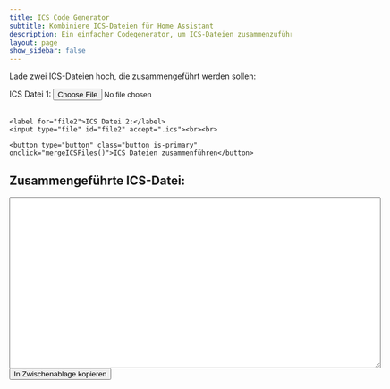 ```yaml
---
title: ICS Code Generator
subtitle: Kombiniere ICS-Dateien für Home Assistant
description: Ein einfacher Codegenerator, um ICS-Dateien zusammenzuführen.
layout: page
show_sidebar: false
---
```


<link rel="stylesheet" href="https://cdn.jsdelivr.net/npm/bulma@0.9.3/css/bulma.min.css">

<p>Lade zwei ICS-Dateien hoch, die zusammengeführt werden sollen:</p>

<form>
    <label for="file1">ICS Datei 1:</label>
    <input type="file" id="file1" accept=".ics"><br><br>

    <label for="file2">ICS Datei 2:</label>
    <input type="file" id="file2" accept=".ics"><br><br>

    <button type="button" class="button is-primary" onclick="mergeICSFiles()">ICS Dateien zusammenführen</button>
</form>

<h2>Zusammengeführte ICS-Datei:</h2>
<textarea id="output" rows="20" cols="80" readonly></textarea>
<br>
<button class="button is-info" onclick="copyToClipboard()">In Zwischenablage kopieren</button>


<script>
function mergeICSFiles() {
    const file1 = document.getElementById('file1').files[0];
    const file2 = document.getElementById('file2').files[0];

    if (!file1 || !file2) {
        alert("Bitte beide ICS-Dateien hochladen.");
        return;
    }

    const reader1 = new FileReader();
    const reader2 = new FileReader();

    reader1.onload = function(e) {
        const data1 = e.target.result;
        reader2.onload = function(e) {
            const data2 = e.target.result;

            const mergedData = mergeICS(data1, data2);
            document.getElementById('output').value = mergedData;
        };
        reader2.readAsText(file2);
    };
    reader1.readAsText(file1);
}

function mergeICS(data1, data2) {
    const lines1 = data1.split('\n');
    const lines2 = data2.split('\n');

    let result = "";
    let veventEntries = [];

    // Beginne mit dem ersten Kalenderkopf (alle Zeilen bis BEGIN:VEVENT)
    for (let line of lines1) {
        result += line + "\n";
        if (line.trim() === "BEGIN:VEVENT") {
            break;
        }
    }

    // Füge VEVENT-Einträge aus der ersten Datei hinzu
    let insideEvent = false;
    for (let line of lines1) {
        if (line.trim() === "BEGIN:VEVENT") {
            insideEvent = true;
        }
        if (insideEvent) {
            veventEntries.push(line);
        }
        if (line.trim() === "END:VEVENT") {
            insideEvent = false;
        }
    }

    // Füge VEVENT-Einträge aus der zweiten Datei hinzu
    insideEvent = false;
    for (let line of lines2) {
        if (line.trim() === "BEGIN:VEVENT") {
            insideEvent = true;
        }
        if (insideEvent) {
            veventEntries.push(line);
        }
        if (line.trim() === "END:VEVENT") {
            insideEvent = false;
        }
    }

    // Füge VEVENT-Einträge zur Kalenderdatei hinzu
    result += veventEntries.join("\n");

    // Füge das Kalenderende hinzu
    result += "END:VCALENDAR\n";

    return result;
}

function copyToClipboard() {
    var copyText = document.getElementById("output");
    copyText.select();
    document.execCommand("copy");
    alert("ICS-Datei in die Zwischenablage kopiert!");
}
</script>
